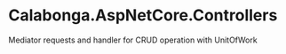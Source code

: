 # Calabonga.AspNetCore.Controllers
Mediator requests and handler for CRUD operation with UnitOfWork

